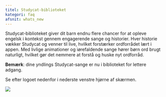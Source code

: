 ```yaml
---
titel: Studycat-biblioteket
kategori: faq
afsnit: whats_new
---
```

Studycat-biblioteket giver dit barn endnu flere chancer for at opleve engelsk i kontekst gennem engagerende sange og historier. Hver historie vækker Studycat og venner til live, hvilket forstærker ordforrådet lært i appen. Med livlige animationer og iørefaldende sange hører børn ord brugt naturligt, hvilket gør det nemmere at forstå og huske nyt ordforråd.  
  
**Bemærk**: dine yndlings Studycat-sange er nu i biblioteket for lettere adgang. 


Se efter logoet nedenfor i nederste venstre hjørne af skærmen. 


  
![](https://help.Studycat.com/hc/article_attachments/40392062985497)